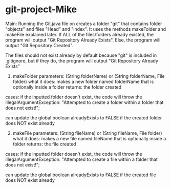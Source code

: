 # git-project-Mike
Main:
Running the Git.java file on creates a folder "git" that contains folder "objects" and files "Head" and "index". It uses the methods makeFolder and makeFile explained later. If ALL of the files/folders already existed, the program will output "Git Repository Already Exists".
Else, the program will output "Git Repository Created". 

The files should not exist already by default because "git" is included in .gitignore, but if they do, the program will output "Git Repository Already Exists"

1. makeFolder
parameters:     (String folderName) or (String folderName, File folder)
what it does:   makes a new folder named folderName that is optionally inside a folder
returns:        the folder created

cases:
if the inputted folder doesn't exist, the code will throw the IllegalArgumentException: "Attempted to create a folder within a folder that does not exist!";

can update the global boolean alreadyExists to FALSE if the created folder does NOT exist already


2. makeFile
parameters:     (String fileName) or (String fileName, File folder)
what it does:   makes a new file named fileName that is optionally inside a folder
returns:        the file created

cases:
if the inputted folder doesn't exist, the code will throw the IllegalArgumentException: "Attempted to create a file within a folder that does not exist!";

can update the global boolean alreadyExists to FALSE if the created file does NOT exist already